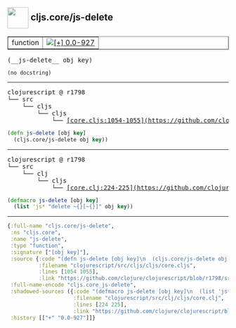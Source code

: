 ## <img width="48px" valign="middle" src="http://i.imgur.com/Hi20huC.png"> cljs.core/js-delete

 <table border="1">
<tr>
<td>function</td>
<td><a href="https://github.com/cljsinfo/api-refs/tree/0.0-927"><img valign="middle" alt="[+] 0.0-927" src="https://img.shields.io/badge/+-0.0--927-lightgrey.svg"></a> </td>
</tr>
</table>

 <samp>
(__js-delete__ obj key)<br>
</samp>

```
(no docstring)
```

---

 <pre>
clojurescript @ r1798
└── src
    └── cljs
        └── cljs
            └── <ins>[core.cljs:1054-1055](https://github.com/clojure/clojurescript/blob/r1798/src/cljs/cljs/core.cljs#L1054-L1055)</ins>
</pre>

```clj
(defn js-delete [obj key]
  (cljs.core/js-delete obj key))
```


---

 <pre>
clojurescript @ r1798
└── src
    └── clj
        └── cljs
            └── <ins>[core.clj:224-225](https://github.com/clojure/clojurescript/blob/r1798/src/clj/cljs/core.clj#L224-L225)</ins>
</pre>

```clj
(defmacro js-delete [obj key]
  (list 'js* "delete ~{}[~{}]" obj key))
```

---

```clj
{:full-name "cljs.core/js-delete",
 :ns "cljs.core",
 :name "js-delete",
 :type "function",
 :signature ["[obj key]"],
 :source {:code "(defn js-delete [obj key]\n  (cljs.core/js-delete obj key))",
          :filename "clojurescript/src/cljs/cljs/core.cljs",
          :lines [1054 1055],
          :link "https://github.com/clojure/clojurescript/blob/r1798/src/cljs/cljs/core.cljs#L1054-L1055"},
 :full-name-encode "cljs.core_js-delete",
 :shadowed-sources ({:code "(defmacro js-delete [obj key]\n  (list 'js* \"delete ~{}[~{}]\" obj key))",
                     :filename "clojurescript/src/clj/cljs/core.clj",
                     :lines [224 225],
                     :link "https://github.com/clojure/clojurescript/blob/r1798/src/clj/cljs/core.clj#L224-L225"}),
 :history [["+" "0.0-927"]]}

```
